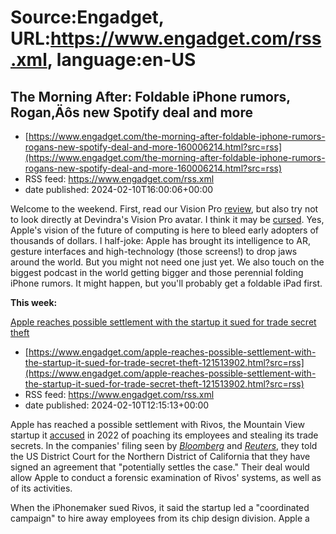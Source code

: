 # Source:Engadget, URL:https://www.engadget.com/rss.xml, language:en-US

## The Morning After: Foldable iPhone rumors, Rogan‚Äôs new Spotify deal and more
 - [https://www.engadget.com/the-morning-after-foldable-iphone-rumors-rogans-new-spotify-deal-and-more-160006214.html?src=rss](https://www.engadget.com/the-morning-after-foldable-iphone-rumors-rogans-new-spotify-deal-and-more-160006214.html?src=rss)
 - RSS feed: https://www.engadget.com/rss.xml
 - date published: 2024-02-10T16:00:06+00:00

<p>Welcome to the weekend. First, read our Vision Pro <a href="https://www.engadget.com/apple-vision-pro-review-beta-testing-the-future-201430272.html">review</a>, but also try not to look directly at Devindra's Vision Pro avatar. I think it may be <a href="https://www.engadget.com/apples-latest-vision-pro-update-improves-the-look-of-persona-avatars-100558320.html">cursed</a>.  Yes, Apple's vision of the future of computing is here to bleed early adopters of thousands of dollars. I half-joke: Apple has brought its intelligence to AR, gesture interfaces and high-technology (those screens!) to drop jaws around the world. But you might not need one just yet. We also touch on the biggest podcast in the world getting bigger and those perennial folding iPhone rumors. It might happen, but you'll probably get a foldable iPad first.&nbsp;</p>
<div id="0027491d71f746b5a166d9188fb1d1c5"></div>
<p><strong>This week:</strong></p>
<span id="end-legacy-contents"></span><p><a href="https://w

## Apple reaches possible settlement with the startup it sued for trade secret theft
 - [https://www.engadget.com/apple-reaches-possible-settlement-with-the-startup-it-sued-for-trade-secret-theft-121513902.html?src=rss](https://www.engadget.com/apple-reaches-possible-settlement-with-the-startup-it-sued-for-trade-secret-theft-121513902.html?src=rss)
 - RSS feed: https://www.engadget.com/rss.xml
 - date published: 2024-02-10T12:15:13+00:00

<p>Apple has reached a possible settlement with Rivos, the Mountain View startup it <a href="https://www.engadget.com/apple-sues-221738615.html">accused</a> in 2022 of poaching its employees and stealing its trade secrets. In the companies' filing seen by <a href="https://www.bloomberg.com/news/articles/2024-02-09/apple-is-settling-chip-secrets-theft-case-against-startup-rivos?sref=10lNAhZ9"><em>Bloomberg</em></a> and <a href="https://www.reuters.com/legal/apple-settle-trade-secrets-lawsuit-against-chip-startup-rivos-2024-02-09/"><em>Reuters</em></a>, they told the US District Court for the Northern District of California that they have signed an agreement that &quot;potentially settles the case.&quot; Their deal would allow Apple to conduct a forensic examination of Rivos' systems, as well as of its activities.&nbsp;</p>
<p>When the iPhonemaker sued Rivos, it said the startup led a &quot;coordinated campaign&quot; to hire away employees from its chip design division. Apple a

